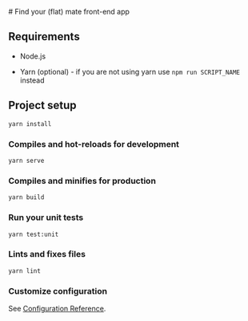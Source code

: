 # Find your (flat) mate front-end app

## Requirements

- Node.js
  
- Yarn (optional) - if you are not using yarn use `npm run SCRIPT_NAME` instead
  

## Project setup

```
yarn install
```

### Compiles and hot-reloads for development

```
yarn serve
```

### Compiles and minifies for production

```
yarn build
```

### Run your unit tests

```
yarn test:unit
```

### Lints and fixes files

```
yarn lint
```

### Customize configuration

See [Configuration Reference](https://cli.vuejs.org/config/).
